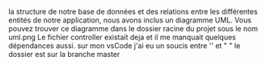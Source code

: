 la structure de notre base de données et des relations entre les différentes entités de notre application, 
nous avons inclus un diagramme UML. Vous pouvez trouver ce diagramme dans le dossier racine du projet sous le nom uml.png 
Le fichier controller existait deja et il me manquait quelques dépendances aussi. 
sur mon vsCode j'ai eu un soucis entre '' et " "
le dossier est sur la branche master
